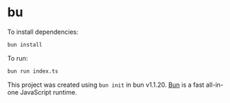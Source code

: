 # bu

To install dependencies:

```bash
bun install
```

To run:

```bash
bun run index.ts
```

This project was created using `bun init` in bun v1.1.20. [Bun](https://bun.sh) is a fast all-in-one JavaScript runtime.
